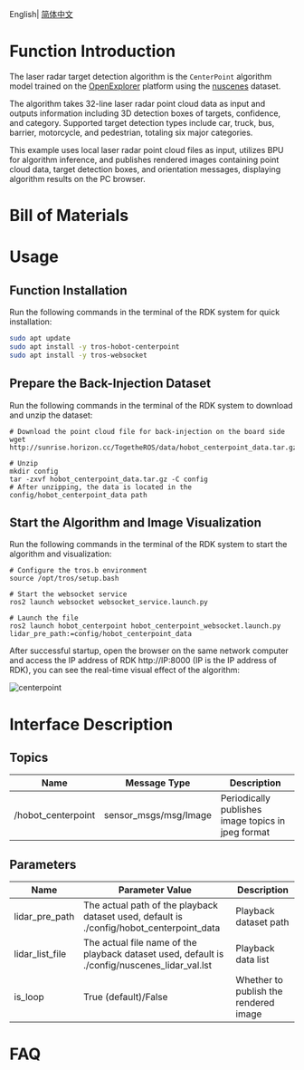 English| [简体中文](./README_cn.md)

# Function Introduction

The laser radar target detection algorithm is the `CenterPoint` algorithm model trained on the [OpenExplorer](https://developer.horizon.ai/api/v1/fileData/horizon_j5_open_explorer_cn_doc/hat/source/examples/centerpoint.html) platform using the [nuscenes](https://www.nuscenes.org/nuscenes) dataset.

The algorithm takes 32-line laser radar point cloud data as input and outputs information including 3D detection boxes of targets, confidence, and category. Supported target detection types include car, truck, bus, barrier, motorcycle, and pedestrian, totaling six major categories.

This example uses local laser radar point cloud files as input, utilizes BPU for algorithm inference, and publishes rendered images containing point cloud data, target detection boxes, and orientation messages, displaying algorithm results on the PC browser.

# Bill of Materials


# Usage

## Function Installation

Run the following commands in the terminal of the RDK system for quick installation:

```bash
sudo apt update
sudo apt install -y tros-hobot-centerpoint
sudo apt install -y tros-websocket
```

## Prepare the Back-Injection Dataset

Run the following commands in the terminal of the RDK system to download and unzip the dataset:

```shell
# Download the point cloud file for back-injection on the board side
wget http://sunrise.horizon.cc/TogetheROS/data/hobot_centerpoint_data.tar.gz

# Unzip
mkdir config
tar -zxvf hobot_centerpoint_data.tar.gz -C config
# After unzipping, the data is located in the config/hobot_centerpoint_data path
```

## Start the Algorithm and Image Visualization

Run the following commands in the terminal of the RDK system to start the algorithm and visualization:

```shell
# Configure the tros.b environment
source /opt/tros/setup.bash

# Start the websocket service
ros2 launch websocket websocket_service.launch.py

# Launch the file
ros2 launch hobot_centerpoint hobot_centerpoint_websocket.launch.py lidar_pre_path:=config/hobot_centerpoint_data
``````
After successful startup, open the browser on the same network computer and access the IP address of RDK http://IP:8000 (IP is the IP address of RDK), you can see the real-time visual effect of the algorithm:

![centerpoint](img/centerpoint.gif)


# Interface Description

## Topics

| Name              | Message Type                       | Description                              |
| ----------------- | ---------------------------------- | ---------------------------------------- |
| /hobot_centerpoint  | sensor_msgs/msg/Image               | Periodically publishes image topics in jpeg format  |

## Parameters

| Name                          | Parameter Value                                | Description                                     |
| ----------------------------- | ---------------------------------------------- | ------------------------------------------------ |
| lidar_pre_path                 | The actual path of the playback dataset used, default is ./config/hobot_centerpoint_data | Playback dataset path                |
| lidar_list_file                 | The actual file name of the playback dataset used, default is ./config/nuscenes_lidar_val.lst | Playback data list                 |
| is_loop                 | True (default)/False | Whether to publish the rendered image                 |

# FAQ
